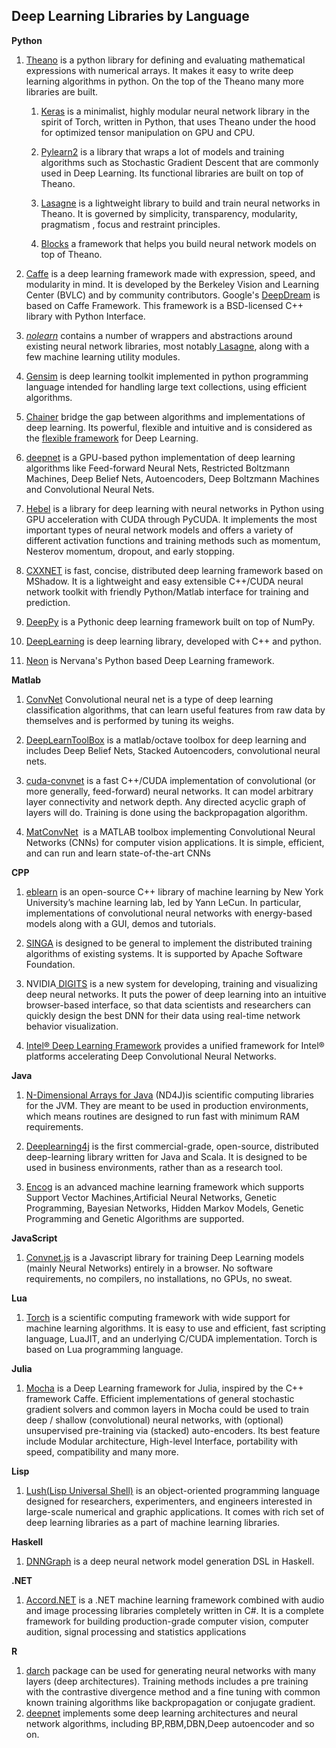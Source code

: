 ## Deep Learning Libraries by Language

<div class="entry-content">
	      <p dir="ltr"><strong>Python</strong></p><ol><li dir="ltr"><p dir="ltr"><a href="http://deeplearning.net/software/theano">Theano</a> is a python library for defining and evaluating mathematical expressions with numerical arrays. It makes it easy to write deep learning algorithms in python. On the top of the Theano many more libraries are built.</p><ol><li dir="ltr"><p dir="ltr"><a href="http://keras.io/">Keras</a> is a minimalist, highly modular neural network library in the spirit of Torch, written in Python, that uses Theano under the hood for optimized tensor manipulation on GPU and CPU.</p></li><li dir="ltr"><p dir="ltr"><a href="http://deeplearning.net/software/pylearn2/">Pylearn2</a> is a library that wraps a lot of models and training algorithms such as Stochastic Gradient Descent that are commonly used in Deep Learning. Its functional libraries are built on top of Theano. </p></li><li dir="ltr"><p dir="ltr"><a href="https://github.com/Lasagne/Lasagne">Lasagne</a> is a lightweight library to build and train neural networks in Theano. It is governed by simplicity, transparency, modularity, pragmatism , focus and restraint principles.</p></li><li dir="ltr"><p dir="ltr"><a href="https://github.com/mila-udem/blocks">Blocks</a> a framework that helps you build neural network models on top of Theano.</p></li></ol></li><li dir="ltr"><p dir="ltr"><a href="http://caffe.berkeleyvision.org/">Caffe</a> is a deep learning framework made with expression, speed, and modularity in mind. It is developed by the Berkeley Vision and Learning Center (BVLC) and by community contributors. Google's <a href="http://venturebeat.com/2015/07/01/google-open-sources-its-software-for-making-trippy-images-with-deep-learning/">DeepDream</a> is based on Caffe Framework. This framework is a BSD-licensed C++ library with Python Interface.</p></li><li dir="ltr"><p dir="ltr"><a href="https://github.com/dnouri/nolearn"><em>nolearn</em></a> contains a number of wrappers and abstractions around existing neural network libraries, most notably<a href="http://lasagne.readthedocs.org/"> Lasagne</a>, along with a few machine learning utility modules.</p></li><li dir="ltr"><p dir="ltr"><a href="http://radimrehurek.com/gensim/">Gensim</a> is deep learning toolkit implemented in python programming language intended for handling large text collections, using efficient algorithms.</p></li><li dir="ltr"><p dir="ltr"><a href="http://chainer.org/">Chainer</a> bridge the gap between algorithms and implementations of deep learning. Its powerful, flexible and intuitive and is considered as the <a href="http://www.slideshare.net/beam2d/introduction-to-chainer-a-flexible-framework-for-deep-learning">flexible framework</a> for Deep Learning. </p></li><li dir="ltr"><p dir="ltr"><a href="https://github.com/nitishsrivastava/deepnet">deepnet</a> is a GPU-based python implementation of deep learning algorithms like Feed-forward Neural Nets, Restricted Boltzmann Machines, Deep Belief Nets, Autoencoders, Deep Boltzmann Machines and Convolutional Neural Nets.</p></li><li dir="ltr"><p dir="ltr"><a href="https://github.com/hannes-brt/hebel">Hebel</a> is a library for deep learning with neural networks in Python using GPU acceleration with CUDA through PyCUDA. It implements the most important types of neural network models and offers a variety of different activation functions and training methods such as momentum, Nesterov momentum, dropout, and early stopping.</p></li><li dir="ltr"><p dir="ltr"><a href="https://github.com/dmlc/cxxnet">CXXNET</a> is fast, concise, distributed deep learning framework based on MShadow. It is a lightweight and easy extensible C++/CUDA neural network toolkit with friendly Python/Matlab interface for training and prediction.</p></li><li dir="ltr"><p dir="ltr"><a href="https://github.com/andersbll/deeppy">DeepPy</a> is a Pythonic deep learning framework built on top of NumPy.</p></li><li dir="ltr"><p dir="ltr"><a href="https://github.com/vishwa-raman/DeepLearning">DeepLearning</a> is deep learning library, developed with C++ and python.</p></li><li dir="ltr"><p dir="ltr"><a href="https://github.com/NervanaSystems/neon">Neon</a> is Nervana's Python based Deep Learning framework.</p></li></ol><p dir="ltr"><strong>Matlab</strong></p><ol><li dir="ltr"><p dir="ltr"><a href="https://github.com/sdemyanov/ConvNet">ConvNet</a> Convolutional neural net is a type of deep learning classification algorithms, that can learn useful features from raw data by themselves and is performed by tuning its weighs. </p></li><li dir="ltr"><p dir="ltr"><a href="https://github.com/rasmusbergpalm/DeepLearnToolbox">DeepLearnToolBox</a> is a matlab/octave toolbox for deep learning and includes Deep Belief Nets, Stacked Autoencoders, convolutional neural nets.</p></li><li dir="ltr"><p dir="ltr"><a href="https://code.google.com/p/cuda-convnet/">cuda-convnet</a> is a fast C++/CUDA implementation of convolutional (or more generally, feed-forward) neural networks. It can model arbitrary layer connectivity and network depth. Any directed acyclic graph of layers will do. Training is done using the backpropagation algorithm.</p></li><li dir="ltr"><p dir="ltr"><span><a href="http://www.vlfeat.org/matconvnet/" title="MatConvNet">MatConvNet</a> &#160;</span><span>is a MATLAB toolbox implementing Convolutional Neural Networks (CNNs) for computer vision applications. It is simple, efficient, and can run and learn state-of-the-art CNNs</span></p></li></ol><p dir="ltr"><strong>CPP</strong></p><ol><li dir="ltr"><p dir="ltr"><a href="http://eblearn.sourceforge.net/index.shtml">eblearn</a> is an open-source C++ library of machine learning by New York University’s machine learning lab, led by Yann LeCun. In particular, implementations of convolutional neural networks with energy-based models along with a GUI, demos and tutorials.</p></li><li dir="ltr"><p dir="ltr"><a href="http://www.comp.nus.edu.sg/~dbsystem/singa/">SINGA</a> is designed to be general to implement the distributed training algorithms of existing systems. It is supported by Apache Software Foundation.</p></li><li dir="ltr"><p dir="ltr">NVIDIA<a href="https://developer.nvidia.com/digits"> DIGITS</a> is a new system for developing, training and visualizing deep neural networks. It puts the power of deep learning into an intuitive browser-based interface, so that data scientists and researchers can quickly design the best DNN for their data using real-time network behavior visualization. </p></li><li dir="ltr"><p dir="ltr"><a href="https://01.org/intel-deep-learning-framework">Intel® Deep Learning Framework</a> provides a unified framework for Intel® platforms accelerating Deep Convolutional Neural Networks.</p></li></ol><p dir="ltr"><strong>Java</strong></p><ol><li dir="ltr"><p dir="ltr"><a href="http://nd4j.org/">N-Dimensional Arrays for Java</a> (ND4J)is scientific computing libraries for the JVM. They are meant to be used in production environments, which means routines are designed to run fast with minimum RAM requirements.</p></li><li dir="ltr"><p dir="ltr"><a href="http://deeplearning4j.org/">Deeplearning4j</a> is the first commercial-grade, open-source, distributed deep-learning library written for Java and Scala. It is designed to be used in business environments, rather than as a research tool.</p></li><li dir="ltr"><p dir="ltr"><a href="http://www.heatonresearch.com/encog">Encog</a> is an advanced machine learning framework which supports Support Vector Machines,Artificial Neural Networks, Genetic Programming, Bayesian Networks, Hidden Markov Models, Genetic Programming and Genetic Algorithms are supported.</p></li></ol><p dir="ltr"><strong>JavaScript</strong></p><ol><li dir="ltr"><p dir="ltr"><a href="http://cs.stanford.edu/people/karpathy/convnetjs/">Convnet.js</a> is a Javascript library for training Deep Learning models (mainly Neural Networks) entirely in a browser. No software requirements, no compilers, no installations, no GPUs, no sweat. </p></li></ol><p dir="ltr"><strong>Lua</strong></p><ol><li dir="ltr"><p dir="ltr"><a href="http://torch.ch/">Torch</a> is a scientific computing framework with wide support for machine learning algorithms. It is easy to use and efficient, fast scripting language, LuaJIT, and an underlying C/CUDA implementation. Torch is based on Lua programming language.</p></li></ol><p dir="ltr"><strong>Julia</strong></p><ol><li dir="ltr"><p dir="ltr"><a href="https://github.com/pluskid/Mocha.jl">Mocha</a> is a Deep Learning framework for Julia, inspired by the C++ framework Caffe. Efficient implementations of general stochastic gradient solvers and common layers in Mocha could be used to train deep / shallow (convolutional) neural networks, with (optional) unsupervised pre-training via (stacked) auto-encoders. Its best feature include Modular architecture, High-level Interface, portability with speed, compatibility and many more.</p></li></ol><p dir="ltr"><strong>Lisp</strong></p><ol><li dir="ltr"><p dir="ltr"><a href="http://lush.sourceforge.net/">Lush(Lisp Universal Shell)</a> is an object-oriented programming language designed for researchers, experimenters, and engineers interested in large-scale numerical and graphic applications. It comes with rich set of deep learning libraries as a part of machine learning libraries. </p></li></ol><p dir="ltr"><strong>Haskell</strong></p><ol><li dir="ltr"><p dir="ltr"><a href="https://github.com/ajtulloch/dnngraph">DNNGraph</a> is a deep neural network model generation DSL in Haskell.</p></li></ol><p><strong>.NET</strong></p><ol><li><span><a href="http://accord-framework.net/" title="Accord.NET">Accord.NET</a> is a .NET machine learning framework combined with audio and image processing libraries completely written in C#. It is a complete framework for building production-grade computer vision, computer audition, signal processing and statistics applications</span></li></ol><p><strong>R</strong></p><ol><li><span><a href="http://cran.um.ac.ir/web/packages/darch/index.html" title="darch">darch</a> package can be used for generating neural networks with many layers (deep architectures). Training methods includes a pre training with the contrastive divergence method and a fine tuning with common known training algorithms like backpropagation or conjugate gradient.</span></li><li><a href="https://cran.r-project.org/web/packages/deepnet/index.html" title="deepnet">deepnet</a> implements some deep learning architectures and neural network algorithms, including BP,RBM,DBN,Deep autoencoder and so on.</li></ol>
	    </div>
